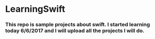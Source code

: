 # LearningSwift

### This repo is sample projects about swift. I started learning today 6/6/2017 and I will upload all the projects I will do.

